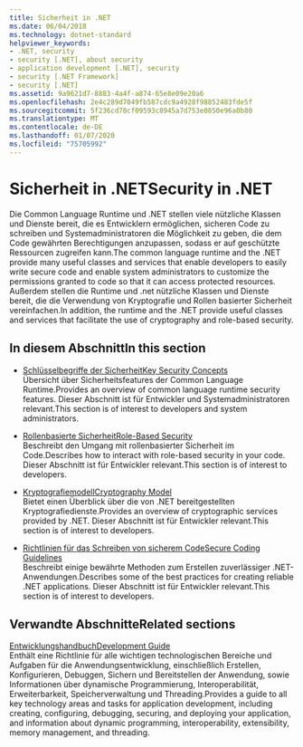 ```yaml
---
title: Sicherheit in .NET
ms.date: 06/04/2018
ms.technology: dotnet-standard
helpviewer_keywords:
- .NET, security
- security [.NET], about security
- application development [.NET], security
- security [.NET Framework]
- security [.NET]
ms.assetid: 9a9621d7-8883-4a4f-a874-65e8e09e20a6
ms.openlocfilehash: 2e4c289d7049fb587cdc9a4928f98852483fde5f
ms.sourcegitcommit: 5f236cd78cf09593c8945a7d753e0850e96a0b80
ms.translationtype: MT
ms.contentlocale: de-DE
ms.lasthandoff: 01/07/2020
ms.locfileid: "75705992"
---
```

# <a name="security-in-net"></a><span data-ttu-id="c7d26-102">Sicherheit in .NET</span><span class="sxs-lookup"><span data-stu-id="c7d26-102">Security in .NET</span></span>

<span data-ttu-id="c7d26-103">Die Common Language Runtime und .NET stellen viele nützliche Klassen und Dienste bereit, die es Entwicklern ermöglichen, sicheren Code zu schreiben und Systemadministratoren die Möglichkeit zu geben, die dem Code gewährten Berechtigungen anzupassen, sodass er auf geschützte Ressourcen zugreifen kann.</span><span class="sxs-lookup"><span data-stu-id="c7d26-103">The common language runtime and the .NET provide many useful classes and services that enable developers to easily write secure code and enable system administrators to customize the permissions granted to code so that it can access protected resources.</span></span> <span data-ttu-id="c7d26-104">Außerdem stellen die Runtime und .net nützliche Klassen und Dienste bereit, die die Verwendung von Kryptografie und Rollen basierter Sicherheit vereinfachen.</span><span class="sxs-lookup"><span data-stu-id="c7d26-104">In addition, the runtime and the .NET provide useful classes and services that facilitate the use of cryptography and role-based security.</span></span>

## <a name="in-this-section"></a><span data-ttu-id="c7d26-105">In diesem Abschnitt</span><span class="sxs-lookup"><span data-stu-id="c7d26-105">In this section</span></span>

- [<span data-ttu-id="c7d26-106">Schlüsselbegriffe der Sicherheit</span><span class="sxs-lookup"><span data-stu-id="c7d26-106">Key Security Concepts</span></span>](key-security-concepts.md)  
<span data-ttu-id="c7d26-107">Übersicht über Sicherheitsfeatures der Common Language Runtime.</span><span class="sxs-lookup"><span data-stu-id="c7d26-107">Provides an overview of common language runtime security features.</span></span> <span data-ttu-id="c7d26-108">Dieser Abschnitt ist für Entwickler und Systemadministratoren relevant.</span><span class="sxs-lookup"><span data-stu-id="c7d26-108">This section is of interest to developers and system administrators.</span></span>

- [<span data-ttu-id="c7d26-109">Rollenbasierte Sicherheit</span><span class="sxs-lookup"><span data-stu-id="c7d26-109">Role-Based Security</span></span>](role-based-security.md)  
<span data-ttu-id="c7d26-110">Beschreibt den Umgang mit rollenbasierter Sicherheit im Code.</span><span class="sxs-lookup"><span data-stu-id="c7d26-110">Describes how to interact with role-based security in your code.</span></span> <span data-ttu-id="c7d26-111">Dieser Abschnitt ist für Entwickler relevant.</span><span class="sxs-lookup"><span data-stu-id="c7d26-111">This section is of interest to developers.</span></span>

- [<span data-ttu-id="c7d26-112">Kryptografiemodell</span><span class="sxs-lookup"><span data-stu-id="c7d26-112">Cryptography Model</span></span>](cryptography-model.md)  
<span data-ttu-id="c7d26-113">Bietet einen Überblick über die von .NET bereitgestellten Kryptografiedienste.</span><span class="sxs-lookup"><span data-stu-id="c7d26-113">Provides an overview of cryptographic services provided by .NET.</span></span> <span data-ttu-id="c7d26-114">Dieser Abschnitt ist für Entwickler relevant.</span><span class="sxs-lookup"><span data-stu-id="c7d26-114">This section is of interest to developers.</span></span>

- [<span data-ttu-id="c7d26-115">Richtlinien für das Schreiben von sicherem Code</span><span class="sxs-lookup"><span data-stu-id="c7d26-115">Secure Coding Guidelines</span></span>](secure-coding-guidelines.md)  
<span data-ttu-id="c7d26-116">Beschreibt einige bewährte Methoden zum Erstellen zuverlässiger .NET-Anwendungen.</span><span class="sxs-lookup"><span data-stu-id="c7d26-116">Describes some of the best practices for creating reliable .NET applications.</span></span> <span data-ttu-id="c7d26-117">Dieser Abschnitt ist für Entwickler relevant.</span><span class="sxs-lookup"><span data-stu-id="c7d26-117">This section is of interest to developers.</span></span>

## <a name="related-sections"></a><span data-ttu-id="c7d26-118">Verwandte Abschnitte</span><span class="sxs-lookup"><span data-stu-id="c7d26-118">Related sections</span></span>

[<span data-ttu-id="c7d26-119">Entwicklungshandbuch</span><span class="sxs-lookup"><span data-stu-id="c7d26-119">Development Guide</span></span>](../../framework/development-guide.md)  
<span data-ttu-id="c7d26-120">Enthält eine Richtlinie für alle wichtigen technologischen Bereiche und Aufgaben für die Anwendungsentwicklung, einschließlich Erstellen, Konfigurieren, Debuggen, Sichern und Bereitstellen der Anwendung, sowie Informationen über dynamische Programmierung, Interoperabilität, Erweiterbarkeit, Speicherverwaltung und Threading.</span><span class="sxs-lookup"><span data-stu-id="c7d26-120">Provides a guide to all key technology areas and tasks for application development, including creating, configuring, debugging, securing, and deploying your application, and information about dynamic programming, interoperability, extensibility, memory management, and threading.</span></span>
